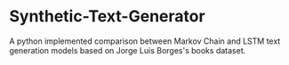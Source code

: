 # Synthetic-Text-Generator
A python implemented comparison between Markov Chain and LSTM text generation models based on Jorge Luis Borges's books dataset.
